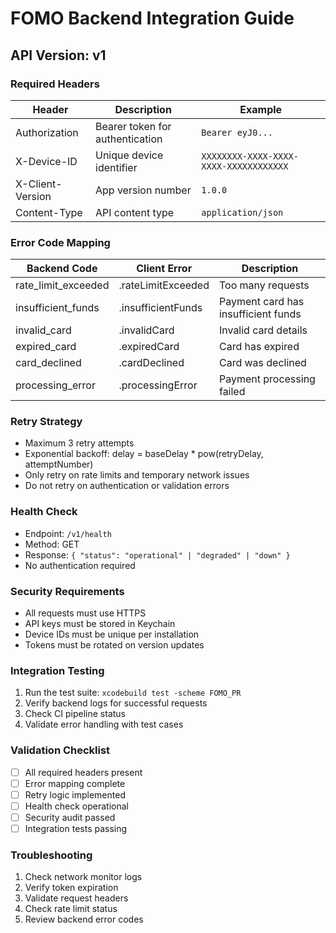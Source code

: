 # FOMO Backend Integration Guide

## API Version: v1

### Required Headers
| Header | Description | Example |
|--------|-------------|---------|
| Authorization | Bearer token for authentication | `Bearer eyJ0...` |
| X-Device-ID | Unique device identifier | `XXXXXXXX-XXXX-XXXX-XXXX-XXXXXXXXXXXX` |
| X-Client-Version | App version number | `1.0.0` |
| Content-Type | API content type | `application/json` |

### Error Code Mapping
| Backend Code | Client Error | Description |
|--------------|--------------|-------------|
| rate_limit_exceeded | .rateLimitExceeded | Too many requests |
| insufficient_funds | .insufficientFunds | Payment card has insufficient funds |
| invalid_card | .invalidCard | Invalid card details |
| expired_card | .expiredCard | Card has expired |
| card_declined | .cardDeclined | Card was declined |
| processing_error | .processingError | Payment processing failed |

### Retry Strategy
- Maximum 3 retry attempts
- Exponential backoff: delay = baseDelay * pow(retryDelay, attemptNumber)
- Only retry on rate limits and temporary network issues
- Do not retry on authentication or validation errors

### Health Check
- Endpoint: `/v1/health`
- Method: GET
- Response: `{ "status": "operational" | "degraded" | "down" }`
- No authentication required

### Security Requirements
- All requests must use HTTPS
- API keys must be stored in Keychain
- Device IDs must be unique per installation
- Tokens must be rotated on version updates

### Integration Testing
1. Run the test suite: `xcodebuild test -scheme FOMO_PR`
2. Verify backend logs for successful requests
3. Check CI pipeline status
4. Validate error handling with test cases

### Validation Checklist
- [ ] All required headers present
- [ ] Error mapping complete
- [ ] Retry logic implemented
- [ ] Health check operational
- [ ] Security audit passed
- [ ] Integration tests passing

### Troubleshooting
1. Check network monitor logs
2. Verify token expiration
3. Validate request headers
4. Check rate limit status
5. Review backend error codes 